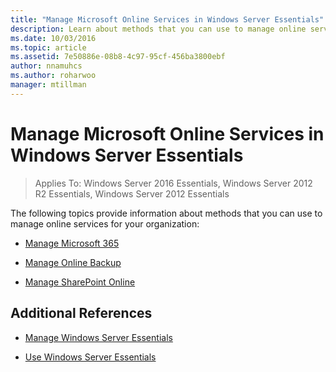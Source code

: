 ```yaml
---
title: "Manage Microsoft Online Services in Windows Server Essentials"
description: Learn about methods that you can use to manage online services for your organization.
ms.date: 10/03/2016
ms.topic: article
ms.assetid: 7e50886e-08b8-4c97-95cf-456ba3800ebf
author: nnamuhcs
ms.author: roharwoo
manager: mtillman
---
```


# Manage Microsoft Online Services in Windows Server Essentials

>Applies To: Windows Server 2016 Essentials, Windows Server 2012 R2 Essentials, Windows Server 2012 Essentials

The following topics provide information about methods that you can use to manage online services for your organization:

-   [Manage Microsoft 365](Manage-Office-365-in-Windows-Server-Essentials.md)

-   [Manage Online Backup](Manage-Online-Backup-in-Windows-Server-Essentials.md)

-   [Manage SharePoint Online](Manage-SharePoint-Online-in-Windows-Server-Essentials.md)

## Additional References

-   [Manage Windows Server Essentials](Manage-Windows-Server-Essentials.md)

-   [Use Windows Server Essentials](../use/Use-Windows-Server-Essentials.md)
